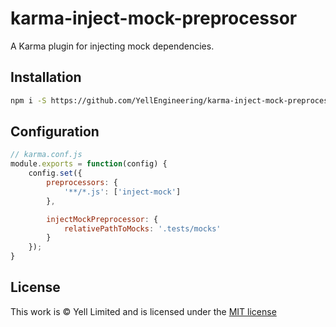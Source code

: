 # karma-inject-mock-preprocessor
A Karma plugin for injecting mock dependencies.

## Installation

```bash
npm i -S https://github.com/YellEngineering/karma-inject-mock-preprocessor.git
```

## Configuration

```js
// karma.conf.js
module.exports = function(config) {
	config.set({
		preprocessors: {
			'**/*.js': ['inject-mock']
		},

		injectMockPreprocessor: {
			relativePathToMocks: '.tests/mocks'
		}
	});
}
```

## License

This work is © Yell Limited and is licensed under the [MIT license](https://github.com/YellEngineering/karma-inject-mock-preprocessor/blob/master/LICENSE)
